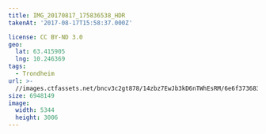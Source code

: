 ```yaml
---
title: IMG_20170817_175836538_HDR
takenAt: '2017-08-17T15:58:37.000Z'

license: CC BY-ND 3.0
geo:
  lat: 63.415905
  lng: 10.246369
tags:
  - Trondheim
url: >-
  //images.ctfassets.net/bncv3c2gt878/14zbz7EwJb3kD6nTWhEsRM/6e6f373683e69d5158e013c4adebdd00/img_20170817_175836538_hdr_36635746745_o
size: 6948149
image:
  width: 5344
  height: 3006
---
```

